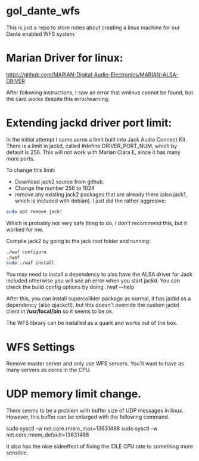 # gol_dante_wfs
This is just a repo to store notes about creating a linux machine for our Dante enabled WFS system.

# Marian Driver for linux:

<https://github.com/MARIAN-Digital-Audio-Electronics/MARIAN-ALSA-DRIVER>

After following instructions, I saw an error that vmlinus cannot be found, but the card works despite this error/warning.

# Extending jackd driver port limit:

In the initial attempt I came acros a limit built into Jack Audio Connect Kit.
There is a limit in jackd, called #define DRIVER_PORT_NUM, which by default is 256. This will not work with Marian Clara E, since it has many more ports.

To change this limit:
* Download jack2 source from github.
* Change the number 256 to 1024
* remove any existing jack2 packages that are already there (also jack1, which is included with debian). I just did the rather aggresive:

```bash
sudo apt remove jack*
```

Which is probably not very safe thing to do, I don't recommend this, but it worked for me.

Compile jack2 by going to the jack root folder and running:

```bash
./waf configure
./waf
sudo ./waf install
```

You may need to install a dependency to also have the ALSA driver for Jack included otherwise you will see an error when you start jackd.
You can check the build config options by doing ./waf --help

After this, you can install supercollider package as normal, it has jackd as a dependency (also qjackctl), but this doesn't override the custom jackd client in 
__/usr/local/bin__ so it seems to be ok.

The WFS library can be installed as a quark and works out of the box.

# WFS Settings

Remove master server and only use WFS servers.
You'll want to have as many servers as cores in the CPU.

# UDP memory limit change.

There seems to be a problem with buffer size of UDP messages in linux.
However, this buffer can be enlarged with the following command.

sudo sysctl -w net.core.rmem_max=13631488
sudo sysctl -w net.core.rmem_default=13631488

It also has the nice sideeffect of fixing the IDLE CPU rate to something more sensible. 

